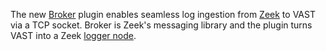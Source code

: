 The new [Broker](https://github.com/zeek/broker) plugin enables seamless log
ingestion from [Zeek](https://github.com/zeek/zeek) to VAST via a TCP socket.
Broker is Zeek's messaging library and the plugin turns VAST into a Zeek [logger
node](https://docs.zeek.org/en/master/frameworks/cluster.html#logger).
